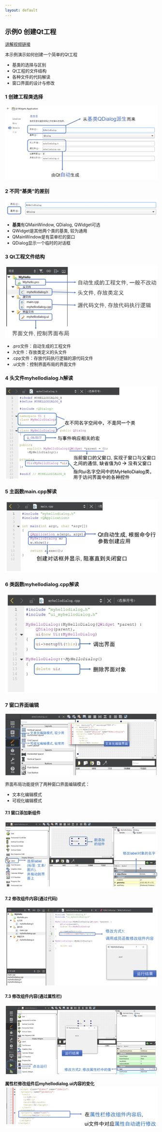 ```yaml
---
layout: default
---
```




## 示例0 创建Qt工程

[讲解视频链接](http://39.96.165.147/Projects/QT-video/sample_0.mp4)

本示例演示如何创建一个简单的Qt工程

- 基类的选择与区别
- Qt工程的文件结构
- 各种文件的代码解读
- 窗口界面的设计与修改

### 1 创建工程类选择

![创建工程类选择](image/0-1.png)



### 2 不同“基类”的差别

![不同“基类”的差别](image/0-2.png)

- **基类**有QMainWindow, QDialog, QWidget可选
- QWidget是其他两个类的基类, 较为通用
- QMainWindow是有菜单栏的窗口
- QDialog显示一个临时的对话框

### 3 Qt工程文件结构

![Qt工程文件结构](image/0-3.png)

- .pro文件：自动生成的工程文件
- .h文件：存放类定义的头文件
- .cpp文件：存放代码执行逻辑的源代码文件
- .ui文件：控制界面布局的界面文件


### 4 头文件myhellodialog.h解读

![头文件myhellodialog.h解读](image/0-4.png)


### 5 主函数main.cpp解读

![主函数main.cpp解读](image/0-5.png)



### 6 类函数myhellodialog.cpp解读

![类函数myhellodialog.cpp解读](image/0-6.png)


### 7 窗口界面编辑

![窗口界面编辑](image/0-7.png)

界面布局功能提供了两种窗口界面编辑模式：
- 文本化编辑模式
- 可视化编辑模式

#### 7.1 窗口添加新组件

![窗口添加新组件](image/0-8.png)


#### 7.2 修改组件内容(通过代码)

![修改组件内容(通过代码)](image/0-9.png)


#### 7.3 修改组件内容(通过属性栏)

![修改组件内容(通过属性栏)](image/0-10.png)

**属性栏修改组件后myhellodialog.ui内容的变化**
![修改组件内容(通过属性栏)](image/0-11.png)



